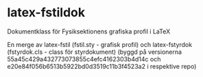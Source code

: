 # latex-fstildok
Dokumentklass för Fysiksektionens grafiska profil i LaTeX

En merge av latex-fstil (fstil.sty - grafisk profil) och latex-fstyrdok (fstyrdok.cls - class för styrdokument)
(byggd på versionerna 55a45c429a432773073855c4efc4162303b4d14c och e20e84f056b6513b5922bd0d3519c11b3f4523a2 i respektive repo)